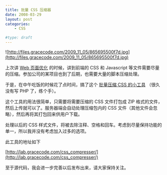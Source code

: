```yaml
---
title: 批量 CSS 压缩器
date: 2008-03-29
layout: post
categories:
    - CSS

#type: draft
---
```


![http://files.gracecode.com/2009_11_05/865695500f7d.jpg](http://files.gracecode.com/2009_11_05/865695500f7d.jpg)

上次讲  [Web 页面优化]({{site.urls}}/posts/1218/) 的时候，讲到前端的 CSS 和 Javascript 等文件需要尽量的压缩。参加公司的某项目也到了后期，也需要大量的脚本压缩处理。

于是，在中午吃饭的时候花了点时间，搞了这个 [批量压缩 CSS 的小工具](http://lab.gracecode.com/historic/css_compresser/) （很久没有写 PHP 了，练个手）。

这个工具的用法很简单，只需要将需要压缩的 CSS 文件打包成 ZIP 格式的文件，然后上传就可以了。服务器端会自动处理压缩包内的 CSS 文件（其他文件会忽略），然后再将其打包回来供用户下载。

处理以后的 CSS 样式文件，将被去除注释、空格和回车。考虑到尽量保持功能的单一，所以我并没有考虑加入过多的选项。

此工具的地址如下

 [http://lab.gracecode.com/css_compresser/](http://lab.gracecode.com/css_compresser/)

至于源代码，我会进一步完善以后发布出来，请大家保持关注。
